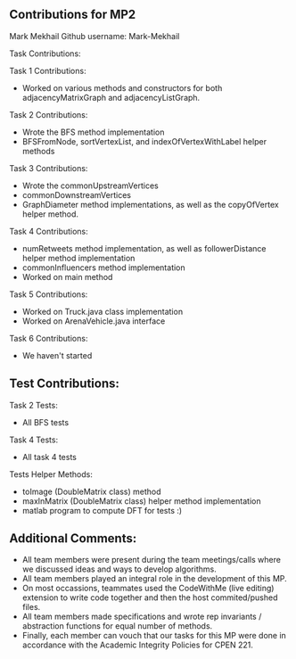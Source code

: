 Contributions for MP2 
-
Mark Mekhail 
Github username: Mark-Mekhail

Task Contributions:

Task 1 Contributions:
- Worked on various methods and constructors for both adjacencyMatrixGraph and adjacencyListGraph.

Task 2 Contributions:
- Wrote the BFS method implementation
- BFSFromNode, sortVertexList, and indexOfVertexWithLabel helper methods

Task 3 Contributions:
- Wrote the commonUpstreamVertices
- commonDownstreamVertices
- GraphDiameter method implementations, as well as the copyOfVertex helper method.

Task 4 Contributions:
- numRetweets method implementation, as well as followerDistance helper method implementation
- commonInfluencers method implementation
- Worked on main method 

Task 5 Contributions:
- Worked on Truck.java class implementation
- Worked on ArenaVehicle.java interface

Task 6 Contributions:
- We haven't started


Test Contributions:
-
Task 2 Tests:
- All BFS tests

Task 4 Tests:
- All task 4 tests

Tests Helper Methods:
- toImage (DoubleMatrix class) method
- maxInMatrix (DoubleMatrix class) helper method implementation
- matlab program to compute DFT for tests :)

Additional Comments:
-
- All team members were present during the team meetings/calls where we discussed ideas and ways to develop algorithms.
- All team members played an integral role in the development of this MP.
- On most occassions, teammates used the CodeWithMe (live editing) extension to write code together and then the host commited/pushed files.
- All team members made specifications and wrote rep invariants / abstraction functions for equal number of methods.
- Finally, each member can vouch that our tasks for this MP were done in accordance with the Academic Integrity Policies for CPEN 221.